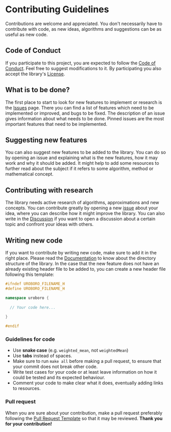 # Contributing Guidelines
Contributions are welcome and appreciated. You don't necessarily have to contribute with code, as new ideas, algorithms and suggestions can be as useful as new code.

## Code of Conduct
If you participate to this project, you are expected to follow the [Code of Conduct](https://github.com/chaotic-society/uroboro/blob/master/CODE_OF_CONDUCT.md).
Feel free to suggest modifications to it. By participating you also accept the library's [License](https://github.com/chaotic-society/uroboro/blob/master/LICENSE).

## What is to be done?
The first place to start to look for new features to implement or research is the [Issues](https://github.com/chaotic-society/uroboro/issues) page.
There you can find a list of features which need to be implemented or improved, and bugs to be fixed.
The description of an issue gives information about what needs to be done.
Pinned issues are the most important features that need to be implemented.

## Suggesting new features
You can also suggest new features to be added to the library.
You can do so by opening an issue and explaining what is the new features, how it may work and why it should be added.
It might help to add some resources to further read about the subject if it refers to some algorithm, method or mathematical concept.

## Contributing with research
The library needs active research of algorithms, approximations and new concepts.
You can contribute greatly by opening a new [issue](https://github.com/chaotic-society/uroboro/issues) about your idea, where you can describe how it might improve
the library. You can also write in the [Discussion](https://github.com/chaotic-society/uroboro/discussions) if you want to open a discussion about a certain topic and confront your ideas with others.

## Writing new code
If you want to contribute by writing new code, make sure to add it in the right place.
Please read the [Documentation](https://chaotic-society.github.io/uroboro) to know about the directory structure of the library.
In the case that the new feature does not have an already existing header file to be added to, you can create a new header file following this template:
```cpp
#ifndef UROBORO_FILENAME_H
#define UROBORO_FILENAME_H

namespace uroboro {
  
  // Your code here...
  
}

#endif
```

### Guidelines for code
- Use **snake case** (e.g. `weighted_mean`, not `weightedMean`)
- Use **tabs** instead of spaces.
- Make sure to run `make all` before making a pull request, to ensure that your commit does not break other code.
- Write test cases for your code or at least leave information on how it could be tested and its expected behaviour.
- Comment your code to make clear what it does, eventually adding links to resources.

### Pull request
When you are sure about your contribution, make a pull request preferably following the [Pull Request Template](https://github.com/chaotic-society/uroboro/blob/master/.github/PULL_REQUEST_TEMPLATE.md) so that it may be reviewed.
**Thank you for your contribution!**
